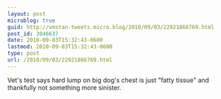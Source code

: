 ```yaml
---
layout: post
microblog: true
guid: http://vmstan-tweets.micro.blog/2010/09/03/22921866769.html
post_id: 3046637
date: 2010-09-03T15:32:43-0600
lastmod: 2010-09-03T15:32:43-0600
type: post
url: /2010/09/03/22921866769.html
---
```

Vet's test says hard lump on big dog's chest is just "fatty tissue" and thankfully not something more sinister.
